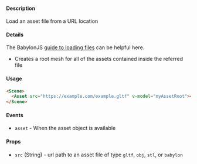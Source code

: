 #### Description

Load an asset file from a URL location

#### Details

The BabylonJS [guide to loading files](https://doc.babylonjs.com/how_to/load_from_any_file_type) can be helpful here.

 - Creates a root mesh for all of the assets contained inside the referred file

#### Usage

```html
<Scene>
  <Asset src="https://example.com/example.gltf" v-model="myAssetRoot"></Asset>
</Scene>
```

#### Events
 - `asset` - When the asset object is available

#### Props

 - `src` (String) - url path to an asset file of type  `gltf`, `obj`, `stl`, or `babylon`
